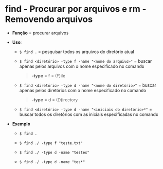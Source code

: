 # find - Procurar por arquivos e rm - Removendo arquivos

* **Função** = procurar arquivos

* **Uso**: 
  
  * `$ find .` = pesquisar todos os arquivos do diretório atual

  * `$ find <diretório> -type f -name "<nome do arquivo>"` = buscar apenas pelos arquivos com o nome especificado no comando 

    > **-type** = f = (F)ile

  * `$ find <diretório> -type d -name "<nome do diretório>"` = buscar apenas pelos diretórios com o nome especificado no comando 

    > **-type** = d = (D)irectory

  * `$ find <diretório> -type d -name "<iniciais do diretório>*"` = buscar todos os diretórios com as iniciais especificadas no comando

* **Exemplo**

  *  `$ find .`

  * `$ find ./ -type f "teste.txt"`

  * `$ find ./ -type d -name "testes"`

  * `$ find ./ -type d -name "tes*"`